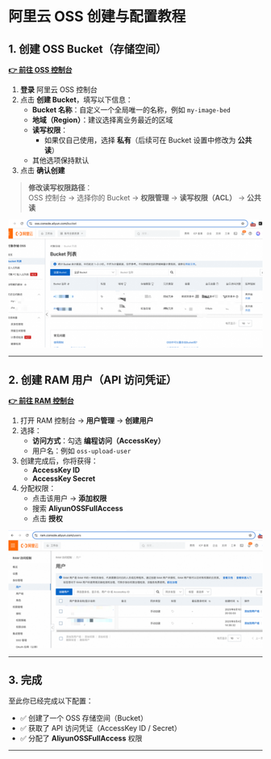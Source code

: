# 阿里云 OSS 创建与配置教程

## 1. 创建 OSS Bucket（存储空间）
[**👉 前往 OSS 控制台**](https://oss.console.aliyun.com/bucket)

1. **登录** 阿里云 OSS 控制台  
2. 点击 **创建 Bucket**，填写以下信息：  
   - **Bucket 名称**：自定义一个全局唯一的名称，例如 `my-image-bed`
   - **地域（Region）**：建议选择离业务最近的区域
   - **读写权限**：
     - 如果仅自己使用，选择 **私有**（后续可在 Bucket 设置中修改为 **公共读**）
   - 其他选项保持默认  
3. 点击 **确认创建**  

> **修改读写权限路径**：  
> OSS 控制台 → 选择你的 Bucket → **权限管理** → **读写权限（ACL）** → **公共读**

![OSS 控制台示例](../data_img/OSS.png "OSS 控制台")

---

## 2. 创建 RAM 用户（API 访问凭证）
[**👉 前往 RAM 控制台**](https://ram.console.aliyun.com/users)

1. 打开 RAM 控制台 → **用户管理** → **创建用户**  
2. 选择：  
   - **访问方式**：勾选 **编程访问（AccessKey）**
   - 用户名：例如 `oss-upload-user`
3. 创建完成后，你将获得：  
   - **AccessKey ID**
   - **AccessKey Secret**
4. 分配权限：  
   - 点击该用户 → **添加权限**
   - 搜索 **AliyunOSSFullAccess**
   - 点击 **授权**

![RAM 控制台示例](../data_img/RAM.png "RAM 控制台")

---

## 3. 完成
至此你已经完成以下配置：
- ✅ 创建了一个 OSS 存储空间（Bucket）
- ✅ 获取了 API 访问凭证（AccessKey ID / Secret）
- ✅ 分配了 **AliyunOSSFullAccess** 权限

---